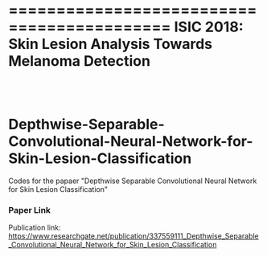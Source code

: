 ===========================================
ISIC 2018: Skin Lesion Analysis Towards Melanoma Detection
===========================================

<br />
<br />

# Depthwise-Separable-Convolutional-Neural-Network-for-Skin-Lesion-Classification
Codes for the papaer "Depthwise Separable Convolutional Neural Network for Skin Lesion Classification"

### Paper Link

Publication link: https://www.researchgate.net/publication/337559111_Depthwise_Separable_Convolutional_Neural_Network_for_Skin_Lesion_Classification
